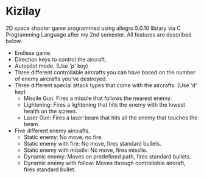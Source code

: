 # Kizilay

2D space shooter game programmed using allegro 5.0.10 library via C Programming Language after my 2nd semester. All features are described below.

  - Endless game.
  - Direction keys to control the aircraft.
  - Autopilot mode. (Use 'p' key)
  - Three different controllable aircrafts you can have based on the number of enemy aircrafts you've destroyed.
  - Three different special attack types that come with the aircrafts. (Use 'd' key)
    * Missile Gun: Fires a missile that follows the nearest enemy.
    * Lightening: Fires a lightening that hits the enemy with the lowest health on the screen.
    * Laser Gun: Fires a laser beam that hits all the enemy that touches the beam. 
  - Five different enemy aircrafts.
    * Static enemy: No move, no fire.
    * Static enemy with fire: No move, fires standard bullets.
    * Static enemy with missile: No move, fires missile.
    * Dynamic enemy: Moves on predefined path, fires standard bullets.
    * Dynamic enemy with follow: Moves through controllable aircraft, fires standard bullet.
    
    
